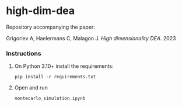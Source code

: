 # high-dim-dea
Repository accompanying the paper:

Grigoriev A, Haelermans C, Malagon J. _High dimensionality DEA_. 2023

### Instructions
1. On Python 3.10+ install the requirements:

    `pip install -r requirements.txt`

2. Open and run 

    `montecarlo_simulation.ipynb`
